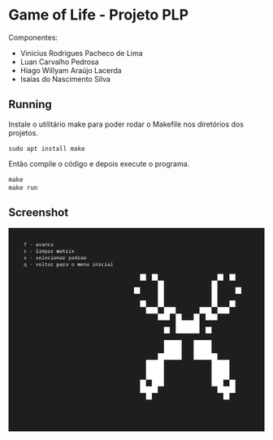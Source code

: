 # Game of Life - Projeto PLP

Componentes:

- Vinicius Rodrigues Pacheco de Lima
- Luan Carvalho Pedrosa
- Hiago Willyam Araújo Lacerda
- Isaías do Nascimento Silva

## Running

Instale o utilitário make para poder rodar o Makefile nos diretórios dos projetos.

```
sudo apt install make
```

Então compile o código e depois execute o programa.

```
make
make run
```
## Screenshot

<img src="screenshot.png" width=650/>